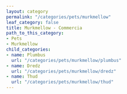 ```yaml
---
layout: category
permalink: "/categories/pets/murkmellow"
leaf_category: false
title: Murkmellow - Commercia
path_to_this_category:
- Pets
- Murkmellow
child_categories:
- name: Plumbus
  url: "/categories/pets/murkmellow/plumbus"
- name: Dredz
  url: "/categories/pets/murkmellow/dredz"
- name: Thud
  url: "/categories/pets/murkmellow/thud"
---
```

